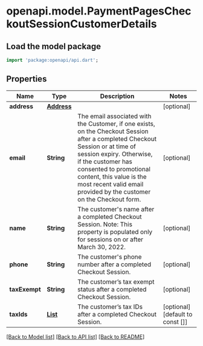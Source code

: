 # openapi.model.PaymentPagesCheckoutSessionCustomerDetails

## Load the model package
```dart
import 'package:openapi/api.dart';
```

## Properties
Name | Type | Description | Notes
------------ | ------------- | ------------- | -------------
**address** | [**Address**](Address.md) |  | [optional] 
**email** | **String** | The email associated with the Customer, if one exists, on the Checkout Session after a completed Checkout Session or at time of session expiry. Otherwise, if the customer has consented to promotional content, this value is the most recent valid email provided by the customer on the Checkout form. | [optional] 
**name** | **String** | The customer's name after a completed Checkout Session. Note: This property is populated only for sessions on or after March 30, 2022. | [optional] 
**phone** | **String** | The customer's phone number after a completed Checkout Session. | [optional] 
**taxExempt** | **String** | The customer’s tax exempt status after a completed Checkout Session. | [optional] 
**taxIds** | [**List<PaymentPagesCheckoutSessionTaxId>**](PaymentPagesCheckoutSessionTaxId.md) | The customer’s tax IDs after a completed Checkout Session. | [optional] [default to const []]

[[Back to Model list]](../README.md#documentation-for-models) [[Back to API list]](../README.md#documentation-for-api-endpoints) [[Back to README]](../README.md)


